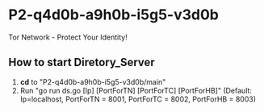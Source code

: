 # P2-q4d0b-a9h0b-i5g5-v3d0b
Tor Network - Protect Your Identity!

## How to start Diretory_Server
1. **cd** to "P2-q4d0b-a9h0b-i5g5-v3d0b/main" 
2. Run "go run ds.go [Ip] [PortForTN] [PortForTC] [PortForHB]" (Default: Ip=localhost, PortForTN = 8001, PortForTC = 8002, PortForHB = 8003)